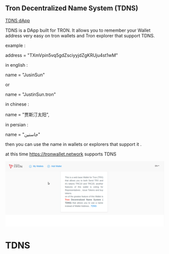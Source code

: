 ##   Tron Decentralized Name System (TDNS) 
                        

[TDNS dApp ](https://tdns.github.io)

TDNS is a DApp built for TRON. It allows you to remember your Wallet address very easy on tron wallets 
and Tron explorer that support TDNS.


example : 

address = "TXmVpin5vq5gdZsciyyjdZgKRUju4st1wM"  

in english : 

name = "JusinSun" 

or

name =  "JustinSun.tron"
 
 
in chinese : 

name = "贾斯汀太阳",  

in persian  : 

name = "جاستین"
 

 then you can use the name in wallets or explorers that support it .  

 at this time https://tronwallet.network supports TDNS
 
![tdns](tdns.gif)

  # TDNS

